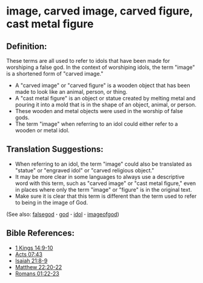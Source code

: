 # image, carved image, carved figure, cast metal figure #

## Definition: ##

These terms are all used to refer to idols that have been made for worshiping a false god. In the context of worshiping idols, the term "image" is a shortened form of "carved image."

* A "carved image" or "carved figure" is a wooden object that has been made to look like an animal, person, or thing.
* A "cast metal figure" is an object or statue created by melting metal and pouring it into a mold that is in the shape of an object, animal, or person.
* These wooden and metal objects were used in the worship of false gods.
* The term "image" when referring to an idol could either refer to a wooden or metal idol.

## Translation Suggestions: ##

* When referring to an idol, the term "image" could also be translated as "statue" or "engraved idol" or "carved religious object."
* It may be more clear in some languages to always use a descriptive word with this term, such as "carved image" or "cast metal figure," even in places where only the term "image" or "figure" is in the original text.
* Make sure it is clear that this term is different than the term used to refer to being in the image of God. 

(See also: [falsegod](../kt/falsegod.md) **·** [god](../kt/god.md) **·** [idol](../other/idol.md) **·** [imageofgod](../kt/imageofgod.md))

## Bible References: ##

* [1 Kings 14:9-10](https://door43.org/en/bible/notes/1ki/14/09)
* [Acts 07:43](https://door43.org/en/bible/notes/act/07/43)
* [Isaiah 21:8-9](https://door43.org/en/bible/notes/isa/21/08)
* [Matthew 22:20-22](https://door43.org/en/bible/notes/mat/22/20)
* [Romans 01:22-23](https://door43.org/en/bible/notes/rom/01/22)


